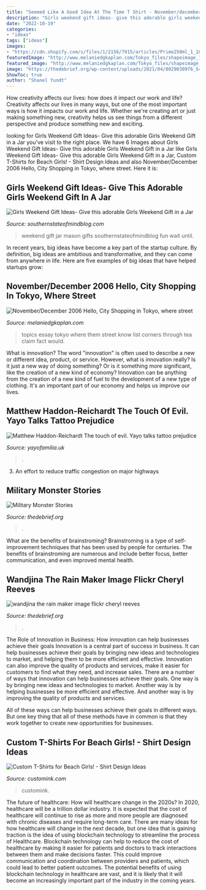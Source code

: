 ```yaml
---
title: "Seemed Like A Good Idea At The Time T Shirt - November/december 2006 Hello, City Shopping In Tokyo, Where Street"
description: "Girls weekend gift ideas- give this adorable girls weekend gift in a jar"
date: "2022-10-19"
categories:
- "ideas"
tags: ["ideas"]
images:
- "https://cdn.shopify.com/s/files/1/2156/7915/articles/Prime250ml_1_1800x1800_c30a2390-4fd7-4b4e-96a0-6ec4f5a41887_1200x1200_crop_center.jpg?v=1598554566"
featuredImage: "http://www.melaniedgkaplan.com/Tokyo_files/shapeimage_1.png"
featured_image: "http://www.melaniedgkaplan.com/Tokyo_files/shapeimage_1.png"
image: "https://thedebrief.org/wp-content/uploads/2021/04/8029038976_5474cafbb7_k-e1619712112147-1400x1152.jpg"
ShowToc: true
author: "Shanel Yundt"
---
```



How creativity affects our lives: how does it impact our work and life?
Creativity affects our lives in many ways, but one of the most important ways is how it impacts our work and life. Whether we're creating art or just making something new, creativity helps us see things from a different perspective and produce something new and exciting.

	

		
looking for Girls Weekend Gift Ideas- Give this adorable Girls Weekend Gift in a Jar you've visit to the right place. We have 6 Images about Girls Weekend Gift Ideas- Give this adorable Girls Weekend Gift in a Jar like Girls Weekend Gift Ideas- Give this adorable Girls Weekend Gift in a Jar, Custom T-Shirts for Beach Girls! - Shirt Design Ideas and also November/December 2006 Hello, City Shopping in Tokyo, where street. Here it is:
		
    
## Girls Weekend Gift Ideas- Give This Adorable Girls Weekend Gift In A Jar

<img loading=lazy src="https://southernstateofmindblog.com/wp-content/uploads/2014/04/Gift-for-girls-weekend-mason-jar-pajamas-683x1024.jpg" onerror="this.onerror=null;this.src='https://tse2.mm.bing.net/th?id=OIP.HfIveVeZ4Ldj4Xy9SRaHyQHaLG&amp;pid=15.1';" alt="Girls Weekend Gift Ideas- Give this adorable Girls Weekend Gift in a Jar">

_Source: southernstateofmindblog.com_

>weekend gift jar mason gifts southernstateofmindblog fun wait until. 

	

In recent years, big ideas have become a key part of the startup culture. By definition, big ideas are ambitious and transformative, and they can come from anywhere in life. Here are five examples of big ideas that have helped startups grow: 

    
## November/December 2006 Hello, City Shopping In Tokyo, Where Street

<img loading=lazy src="http://www.melaniedgkaplan.com/Tokyo_files/shapeimage_1.png" onerror="this.onerror=null;this.src='https://tse3.mm.bing.net/th?id=OIP.oZLb2Fwqbe60rSA3w_OXZwHacV&amp;pid=15.1';" alt="November/December 2006 Hello, City Shopping in Tokyo, where street">

_Source: melaniedgkaplan.com_

>topics essay tokyo where them street know list corners through tea claim fact would. 

	

What is innovation?
The word "innovation" is often used to describe a new or different idea, product, or service. However, what is innovation really? Is it just a new way of doing something? Or is it something more significant, like the creation of a new kind of economy?
Innovation can be anything from the creation of a new kind of fuel to the development of a new type of clothing. It's an important part of our economy and helps us improve our lives.

    
## Matthew Haddon-Reichardt The Touch Of Evil. Yayo Talks Tattoo Prejudice

<img loading=lazy src="https://cdn.shopify.com/s/files/1/2156/7915/articles/Prime250ml_1_1800x1800_c30a2390-4fd7-4b4e-96a0-6ec4f5a41887_1200x1200_crop_center.jpg?v=1598554566" onerror="this.onerror=null;this.src='https://tse3.mm.bing.net/th?id=OIP.EyKz7kqDZOrGsk-uu6zozAHaHa&amp;pid=15.1';" alt="Matthew Haddon-Reichardt The touch of evil. Yayo talks tattoo prejudice">

_Source: yayofamilia.uk_

>. 

	

3. An effort to reduce traffic congestion on major highways 

    
## Military Monster Stories

<img loading=lazy src="https://thedebrief.org/wp-content/uploads/2021/05/DoD-e1620637914981.jpeg" onerror="this.onerror=null;this.src='https://tse1.mm.bing.net/th?id=OIP.ZusVUqoa0QXLanFeGj-snAHaE8&amp;pid=15.1';" alt="Military Monster Stories">

_Source: thedebrief.org_

>. 

	

What are the benefits of brainstroming?
Brainstroming is a type of self-improvement techniques that has been used by people for centuries. The benefits of brainstroming are numerous and include better focus, better communication, and even improved mental health.

    
## Wandjina The Rain Maker Image Flickr Cheryl Reeves

<img loading=lazy src="https://thedebrief.org/wp-content/uploads/2021/04/8029038976_5474cafbb7_k-e1619712112147-1400x1152.jpg" onerror="this.onerror=null;this.src='https://tse4.mm.bing.net/th?id=OIP.vFzwjrcTKDNdKJfM39cFagHaGG&amp;pid=15.1';" alt="wandjina the rain maker image flickr cheryl reeves">

_Source: thedebrief.org_

>. 

	

The Role of Innovation in Business: How innovation can help businesses achieve their goals
Innovation is a central part of success in business. It can help businesses achieve their goals by bringing new ideas and technologies to market, and helping them to be more efficient and effective. Innovation can also improve the quality of products and services, make it easier for customers to find what they need, and increase sales.
There are a number of ways that innovation can help businesses achieve their goals. One way is by bringing new ideas and technologies to market. Another way is by helping businesses be more efficient and effective. And another way is by improving the quality of products and services.

All of these ways can help businesses achieve their goals in different ways. But one key thing that all of these methods have in common is that they work together to create new opportunities for businesses.

    
## Custom T-Shirts For Beach Girls! - Shirt Design Ideas

<img loading=lazy src="https://s3.amazonaws.com/customink-iotw-east-prod/images/25985/original/Oct112013Fri090037AM_Beach_Girls_2.jpg?1425375491" onerror="this.onerror=null;this.src='https://tse2.mm.bing.net/th?id=OIP.R6P_OPuYNz8ERN9uBY-QjwHaE8&amp;pid=15.1';" alt="Custom T-Shirts for Beach Girls! - Shirt Design Ideas">

_Source: customink.com_

>customink. 

	

The future of healthcare: How will healthcare change in the 2020s?
In 2020, healthcare will be a trillion dollar industry. It is expected that the cost of healthcare will continue to rise as more and more people are diagnosed with chronic diseases and require long-term care. There are many ideas for how healthcare will change in the next decade, but one idea that is gaining traction is the idea of using blockchain technology to streamline the process of Healthcare. Blockchain technology can help to reduce the cost of healthcare by making it easier for patients and doctors to track interactions between them and make decisions faster. This could improve communication and coordination between providers and patients, which could lead to better patient outcomes. The potential benefits of using blockchain technology in healthcare are vast, and it is likely that it will become an increasingly important part of the industry in the coming years.

